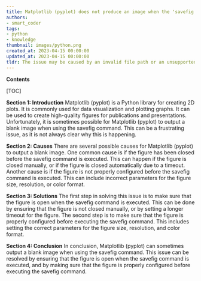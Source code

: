 ```yaml
---
title: Matplotlib (pyplot) does not produce an image when the 'savefig' command is used
authors:
- smart_coder
tags:
- python
- knowledge
thumbnail: images/python.png
created_at: 2023-04-15 00:00:00
updated_at: 2023-04-15 00:00:00
tldr: The issue may be caused by an invalid file path or an unsupported file format.
---
```


**Contents**

[TOC]

**Section 1: Introduction**
Matplotlib (pyplot) is a Python library for creating 2D plots. It is commonly used for data visualization and plotting graphs. It can be used to create high-quality figures for publications and presentations. Unfortunately, it is sometimes possible for Matplotlib (pyplot) to output a blank image when using the savefig command. This can be a frustrating issue, as it is not always clear why this is happening.

**Section 2: Causes**
There are several possible causes for Matplotlib (pyplot) to output a blank image. One common cause is if the figure has been closed before the savefig command is executed. This can happen if the figure is closed manually, or if the figure is closed automatically due to a timeout. Another cause is if the figure is not properly configured before the savefig command is executed. This can include incorrect parameters for the figure size, resolution, or color format.

**Section 3: Solutions**
The first step in solving this issue is to make sure that the figure is open when the savefig command is executed. This can be done by ensuring that the figure is not closed manually, or by setting a longer timeout for the figure. The second step is to make sure that the figure is properly configured before executing the savefig command. This includes setting the correct parameters for the figure size, resolution, and color format.

**Section 4: Conclusion**
In conclusion, Matplotlib (pyplot) can sometimes output a blank image when using the savefig command. This issue can be resolved by ensuring that the figure is open when the savefig command is executed, and by making sure that the figure is properly configured before executing the savefig command.
